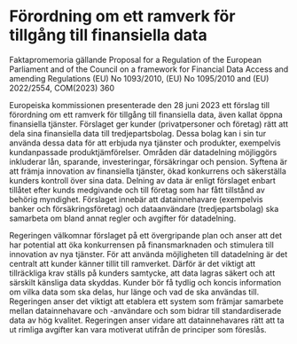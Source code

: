 # Förordning om ett ramverk för tillgång till finansiella data

Faktapromemoria gällande Proposal for a Regulation of the European Parliament and of the Council on a framework for Financial Data Access and amending Regulations (EU) No 1093/2010, (EU) No 1095/2010 and (EU) 2022/2554, COM(2023) 360

Europeiska kommissionen presenterade den 28 juni 2023 ett förslag till förordning om ett ramverk för tillgång till finansiella data, även kallat öppna finansiella tjänster. Förslaget ger kunder (privatpersoner och företag) rätt att dela sina finansiella data till tredjepartsbolag. Dessa bolag kan i sin tur använda dessa data för att erbjuda nya tjänster och produkter, exempelvis kundanpassade produktjämförelser. Områden där datadelning möjliggörs inkluderar lån, sparande, investeringar, försäkringar och pension. Syftena är att främja innovation av finansiella tjänster, ökad konkurrens och säkerställa kunders kontroll över sina data. Delning av data är enligt förslaget enbart tillåtet efter kunds medgivande och till företag som har fått tillstånd av behörig myndighet. Förslaget innebär att datainnehavare (exempelvis banker och försäkringsföretag) och dataanvändare (tredjepartsbolag) ska samarbeta om bland annat regler och avgifter för datadelning.

Regeringen välkomnar förslaget på ett övergripande plan och anser att det har potential att öka konkurrensen på finansmarknaden och stimulera till innovation av nya tjänster. För att använda möjligheten till datadelning är det centralt att kunder känner tillit till ramverket. Därför är det viktigt att tillräckliga krav ställs på kunders samtycke, att data lagras säkert och att särskilt känsliga data skyddas. Kunder bör få tydlig och koncis information om vilka data som ska delas, hur länge och vad de ska användas till. Regeringen anser det viktigt att etablera ett system som främjar samarbete mellan datainnehavare och -användare och som bidrar till standardiserade data av hög kvalitet. Regeringen anser vidare att datainnehavares rätt att ta ut rimliga avgifter kan vara motiverat utifrån de principer som föreslås.
